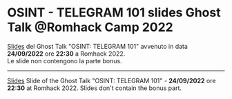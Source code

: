 # OSINT - TELEGRAM 101 slides Ghost Talk @Romhack  Camp 2022  

[Slides]([https://link-url-here.org](https://github.com/aaarghhh/Romhack_C2022_TG101/blob/main/RomaHack%202022%20-%20Telegram%20OSINT%20101%20-%20no%20BONUS.pdf)) del Ghost Talk "OSINT: TELEGRAM 101" avvenuto in data **24/09/2022** ore **22:30** a Romhack 2022.    
Le slide non contengono la parte bonus.

---

[Slides]([https://link-url-here.org](https://github.com/aaarghhh/Romhack_C2022_TG101/blob/main/%5BENG%5D%20RomaHack%202022%20-%20Telegram%20OSINT%20101%20-%20no%20BONUS.pdf)) Slide of the Ghost Talk "OSINT: TELEGRAM 101" - **24/09/2022** ore **22:30** at Romhack 2022.
Slides don't contain the bonus part.

